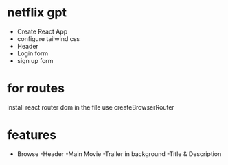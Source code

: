 # netflix gpt 

- Create React App
- configure tailwind css
- Header
- Login form 
- sign up form

# for routes 
install react router dom
in the file use createBrowserRouter

# features 
- Browse
    -Header
    -Main Movie
        -Trailer in background
        -Title & Description

